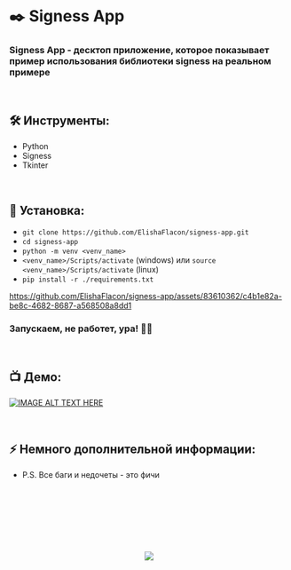 <h1> 
    ✒️ Signess App
</h1>

<h3>
    Signess App - десктоп приложение, которое показывает пример использования библиотеки signess на реальном примере
</h3>


</br>



<h2>
    🛠️ Инструменты:
</h2>

- Python
- Signess
- Tkinter



</br>



<h2>
  🚀 Установка:
</h2>
    
- `git clone https://github.com/ElishaFlacon/signess-app.git`
- `cd signess-app`
- `python -m venv <venv_name>`
- `<venv_name>/Scripts/activate` (windows) или `source <venv_name>/Scripts/activate` (linux)
- `pip install -r ./requirements.txt`


https://github.com/ElishaFlacon/signess-app/assets/83610362/c4b1e82a-be8c-4682-8687-a568508a8dd1



<h3>
    Запускаем, не работет, ура! 🗿🚬
</h3>



</br>



<h2>
 📺 Демо:
</h2>

[![IMAGE ALT TEXT HERE](https://img.youtube.com/vi/4LAVme2N4SU/0.jpg)](https://www.youtube.com/watch?v=4LAVme2N4SU)

</br>



<h2>
⚡ Немного дополнительной информации:
</h2>

- P.S. Все баги и недочеты - это фичи




<br/>
<br/>
<br/>
<br/>
<br/>
<br/>



<p align="center">
  <img src="https://capsule-render.vercel.app/api?type=waving&color=d179b8&height=64&section=footer"/>
</p>
